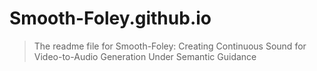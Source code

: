 # Smooth-Foley.github.io

> The readme file for Smooth-Foley: Creating Continuous Sound for Video-to-Audio Generation Under Semantic Guidance
